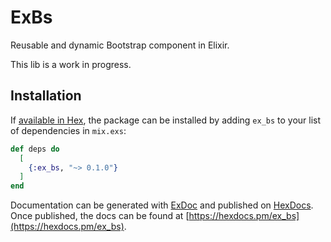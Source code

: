 # ExBs

Reusable and dynamic Bootstrap component in Elixir.

This lib is a work in progress.

## Installation

If [available in Hex](https://hex.pm/docs/publish), the package can be installed
by adding `ex_bs` to your list of dependencies in `mix.exs`:

```elixir
def deps do
  [
    {:ex_bs, "~> 0.1.0"}
  ]
end
```

Documentation can be generated with [ExDoc](https://github.com/elixir-lang/ex_doc)
and published on [HexDocs](https://hexdocs.pm). Once published, the docs can
be found at [https://hexdocs.pm/ex_bs](https://hexdocs.pm/ex_bs).

